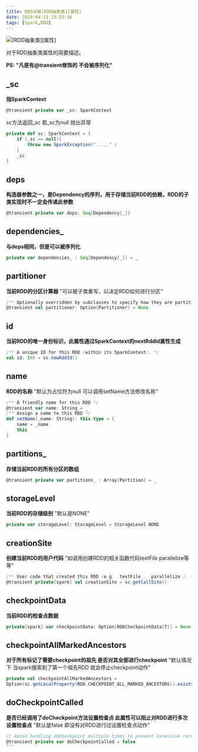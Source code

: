```yaml
---
title: RDD详解[RDD抽象类][属性]
date: 2020-04-13 23:53:16
tags: [Spark,RDD] 
---
```

![[RDD抽象类][属性]]([RDD抽象类][属性].png)

<!-- more -->

对于RDD抽象类属性的简要描述。

**PS: "凡是有@transient修饰的 不会被序列化"**
## **_sc**
**指SparkContext**

```scala
@transient private var _sc: SparkContext
```

sc方法返回_sc 若_sc为null 抛出异常

```scala
private def sc: SparkContext = { 
    if (_sc == null){    
        throw new SparkException("....." )  
    } 
    _sc
}
```

## **deps**
**构造器参数之一，是Dependency的序列，用于存储当前RDD的依赖，RDD的子类实现时不一定会传递此参数**

```scala
@transient private var deps: Seq[Dependency[_]]
```

## **dependencies_**
**与deps相同，但是可以被序列化**

```scala
private var dependencies_ : Seq[Dependency[_]] = _
```

## **partitioner**
**当前RDD的分区计算器**
"可以被子类重写，以决定RDD如何进行分区"

```scala
/** Optionally overridden by subclasses to specify how they are partitioned.*/
@transient val partitioner: Option[Partitioner] = None
```

## **id**
**当前RDD的唯一身份标识，此属性通过SparkContext的nextRddId属性生成**

```scala
/** A unique ID for this RDD (within its SparkContext). */
val id: Int = sc.newRddId()
```

## **name**
**RDD的名称**
"默认为占位符为null 可以调用setName方法修改名称"

```scala
/** A friendly name for this RDD */
@transient var name: String = _
/** Assign a name to this RDD */
def setName(_name: String): this.type = { 
    name = _name  
    this
}
```

## **partitions_**
**存储当前RDD的所有分区的数组**

```scala
@transient private var partitions_ : Array[Partition] = _
```

## **storageLevel**
**当前RDD的存储级别**
"默认是NONE"

```scala
private var storageLevel: StorageLevel = StorageLevel.NONE
```

## **creationSite**
**创建当前RDD的用户代码**
"如调用创建RDD的相关函数代码textFile parallelize等等"

```scala
/** User code that created this RDD (e.g. `textFile`, `parallelize`). */
@transient private[spark] val creationSite = sc.getCallSite()
```

## **checkpointData**
**当前RDD的检查点数据**

```scala
private[spark] var checkpointData: Option[RDDCheckpointData[T]] = None
```

## **checkpointAllMarkedAncestors**
**对于所有标记了需要checkpoint的祖先 是否对其全部进行checkpoint**
"默认情况下 当spark搜索到了第一个祖先RDD 就会停止checkpoint动作"

```scala
private val checkpointAllMarkedAncestors =  
Option(sc.getLocalProperty(RDD.CHECKPOINT_ALL_MARKED_ANCESTORS)).exists(_.toBoolean)
```

## **doCheckpointCalled**
**是否已经调用了doCheckpoint方法设置检查点
此属性可以阻止对RDD进行多次设置检查点**
"默认是false 即没有对RDD进行过设置检查点动作"

````scala
// Avoid handling doCheckpoint multiple times to prevent excessive recursion
@transient private var doCheckpointCalled = false
```

